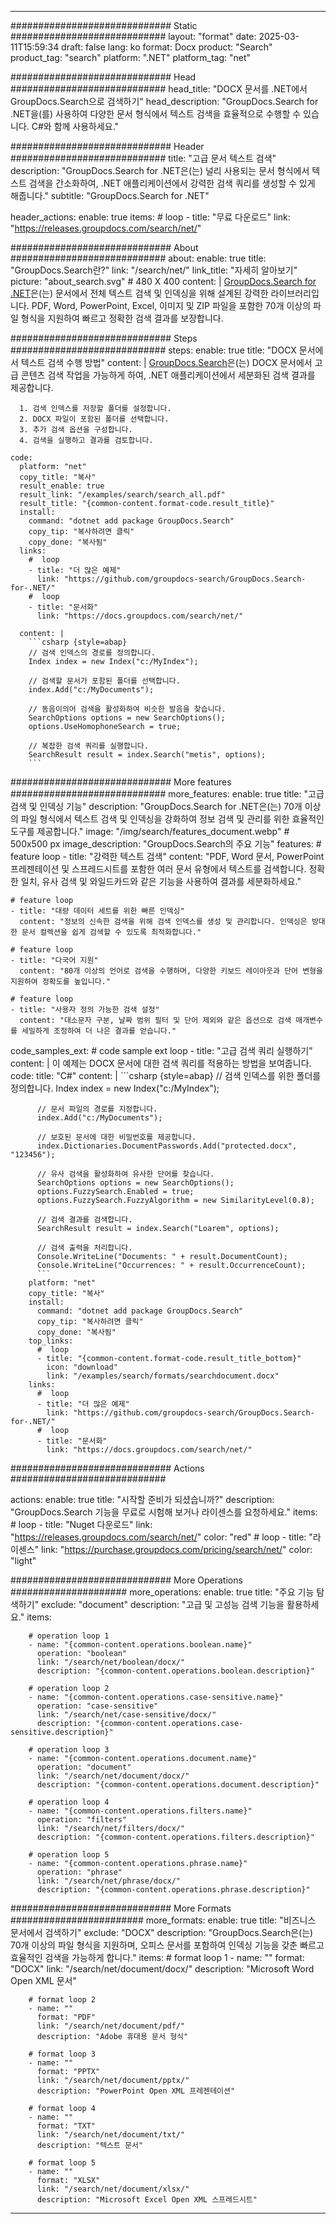 
---
############################# Static ############################
layout: "format"
date:  2025-03-11T15:59:34
draft: false
lang: ko
format: Docx
product: "Search"
product_tag: "search"
platform: ".NET"
platform_tag: "net"

############################# Head ############################
head_title: "DOCX 문서를 .NET에서 GroupDocs.Search으로 검색하기"
head_description: "GroupDocs.Search for .NET을(를) 사용하여 다양한 문서 형식에서 텍스트 검색을 효율적으로 수행할 수 있습니다. C#와 함께 사용하세요."

############################# Header ############################
title: "고급 문서 텍스트 검색" 
description: "GroupDocs.Search for .NET은(는) 널리 사용되는 문서 형식에서 텍스트 검색을 간소화하여, .NET 애플리케이션에서 강력한 검색 쿼리를 생성할 수 있게 해줍니다."
subtitle: "GroupDocs.Search for .NET" 

header_actions:
  enable: true
  items:
    #  loop
    - title: "무료 다운로드"
      link: "https://releases.groupdocs.com/search/net/"
      
############################# About ############################
about:
    enable: true
    title: "GroupDocs.Search란?"
    link: "/search/net/"
    link_title: "자세히 알아보기"
    picture: "about_search.svg" # 480 X 400
    content: |
       [GroupDocs.Search for .NET](/search/net/)은(는) 문서에서 전체 텍스트 검색 및 인덱싱을 위해 설계된 강력한 라이브러리입니다. PDF, Word, PowerPoint, Excel, 이미지 및 ZIP 파일을 포함한 70개 이상의 파일 형식을 지원하여 빠르고 정확한 검색 결과를 보장합니다.

############################# Steps ############################
steps:
    enable: true
    title: "DOCX 문서에서 텍스트 검색 수행 방법"
    content: |
      [GroupDocs.Search](/search/net/)은(는) DOCX 문서에서 고급 콘텐츠 검색 작업을 가능하게 하여, .NET 애플리케이션에서 세분화된 검색 결과를 제공합니다.
      
      1. 검색 인덱스를 저장할 폴더를 설정합니다.
      2. DOCX 파일이 포함된 폴더를 선택합니다.
      3. 추가 검색 옵션을 구성합니다.
      4. 검색을 실행하고 결과를 검토합니다.
   
    code:
      platform: "net"
      copy_title: "복사"
      result_enable: true
      result_link: "/examples/search/search_all.pdf"
      result_title: "{common-content.format-code.result_title}"
      install:
        command: "dotnet add package GroupDocs.Search"
        copy_tip: "복사하려면 클릭"
        copy_done: "복사됨"
      links:
        #  loop
        - title: "더 많은 예제"
          link: "https://github.com/groupdocs-search/GroupDocs.Search-for-.NET/"
        #  loop
        - title: "문서화"
          link: "https://docs.groupdocs.com/search/net/"
          
      content: |
        ```csharp {style=abap}
        // 검색 인덱스의 경로를 정의합니다.
        Index index = new Index("c:/MyIndex");

        // 검색할 문서가 포함된 폴더를 선택합니다.
        index.Add("c:/MyDocuments");

        // 동음이의어 검색을 활성화하여 비슷한 발음을 찾습니다.
        SearchOptions options = new SearchOptions();
        options.UseHomophoneSearch = true;

        // 복잡한 검색 쿼리를 실행합니다.
        SearchResult result = index.Search("metis", options);
        ```            

############################# More features ############################
more_features:
  enable: true
  title: "고급 검색 및 인덱싱 기능"
  description: "GroupDocs.Search for .NET은(는) 70개 이상의 파일 형식에서 텍스트 검색 및 인덱싱을 강화하여 정보 검색 및 관리를 위한 효율적인 도구를 제공합니다."
  image: "/img/search/features_document.webp" # 500x500 px
  image_description: "GroupDocs.Search의 주요 기능"
  features:
    # feature loop
    - title: "강력한 텍스트 검색"
      content: "PDF, Word 문서, PowerPoint 프레젠테이션 및 스프레드시트를 포함한 여러 문서 유형에서 텍스트를 검색합니다. 정확한 일치, 유사 검색 및 와일드카드와 같은 기능을 사용하여 결과를 세분화하세요."

    # feature loop
    - title: "대량 데이터 세트를 위한 빠른 인덱싱"
      content: "정보의 신속한 검색을 위해 검색 인덱스를 생성 및 관리합니다. 인덱싱은 방대한 문서 컬렉션을 쉽게 검색할 수 있도록 최적화합니다."

    # feature loop
    - title: "다국어 지원"
      content: "80개 이상의 언어로 검색을 수행하며, 다양한 키보드 레이아웃과 단어 변형을 지원하여 정확도를 높입니다."

    # feature loop
    - title: "사용자 정의 가능한 검색 설정"
      content: "대소문자 구분, 날짜 범위 필터 및 단어 제외와 같은 옵션으로 검색 매개변수를 세밀하게 조정하여 더 나은 결과를 얻습니다."
      
  code_samples_ext:
    # code sample ext loop
    - title: "고급 검색 쿼리 실행하기"
      content: |
        이 예제는 DOCX 문서에 대한 검색 쿼리를 적용하는 방법을 보여줍니다.
      code:
        title: "C#"
        content: |
          ```csharp {style=abap}
          // 검색 인덱스를 위한 폴더를 정의합니다.
          Index index = new Index("c:/MyIndex");
              
          // 문서 파일의 경로를 지정합니다.
          index.Add("c:/MyDocuments");

          // 보호된 문서에 대한 비밀번호를 제공합니다.
          index.Dictionaries.DocumentPasswords.Add("protected.docx", "123456");

          // 유사 검색을 활성화하여 유사한 단어를 찾습니다.
          SearchOptions options = new SearchOptions();
          options.FuzzySearch.Enabled = true;
          options.FuzzySearch.FuzzyAlgorithm = new SimilarityLevel(0.8);

          // 검색 결과를 검색합니다.
          SearchResult result = index.Search("Loarem", options);
          
          // 검색 출력을 처리합니다.
          Console.WriteLine("Documents: " + result.DocumentCount);
          Console.WriteLine("Occurrences: " + result.OccurrenceCount);
          ```
        platform: "net"
        copy_title: "복사"
        install:
          command: "dotnet add package GroupDocs.Search"
          copy_tip: "복사하려면 클릭"
          copy_done: "복사됨"
        top_links:
          #  loop
          - title: "{common-content.format-code.result_title_bottom}"
            icon: "download"
            link: "/examples/search/formats/searchdocument.docx"
        links:
          #  loop
          - title: "더 많은 예제"
            link: "https://github.com/groupdocs-search/GroupDocs.Search-for-.NET/"
          #  loop
          - title: "문서화"
            link: "https://docs.groupdocs.com/search/net/"
            

            


############################# Actions ############################

actions:
  enable: true
  title: "시작할 준비가 되셨습니까?"
  description: "GroupDocs.Search 기능을 무료로 시험해 보거나 라이센스를 요청하세요."
  items:
    #  loop
    - title: "Nuget 다운로드"
      link: "https://releases.groupdocs.com/search/net/"
      color: "red"
        #  loop
    - title: "라이센스"
      link: "https://purchase.groupdocs.com/pricing/search/net/"
      color: "light"


############################# More Operations #####################
more_operations:
    enable: true
    title: "주요 기능 탐색하기"
    exclude: "document"
    description: "고급 및 고성능 검색 기능을 활용하세요."
    items: 
          
        # operation loop 1
        - name: "{common-content.operations.boolean.name}"
          operation: "boolean"
          link: "/search/net/boolean/docx/"
          description: "{common-content.operations.boolean.description}"

        # operation loop 2
        - name: "{common-content.operations.case-sensitive.name}"
          operation: "case-sensitive"
          link: "/search/net/case-sensitive/docx/"
          description: "{common-content.operations.case-sensitive.description}"

        # operation loop 3
        - name: "{common-content.operations.document.name}"
          operation: "document"
          link: "/search/net/document/docx/"
          description: "{common-content.operations.document.description}"

        # operation loop 4
        - name: "{common-content.operations.filters.name}"
          operation: "filters"
          link: "/search/net/filters/docx/"
          description: "{common-content.operations.filters.description}"

        # operation loop 5
        - name: "{common-content.operations.phrase.name}"
          operation: "phrase"
          link: "/search/net/phrase/docx/"
          description: "{common-content.operations.phrase.description}"
          
        
          
############################# More Formats ########################
more_formats:
    enable: true
    title: "비즈니스 문서에서 검색하기"
    exclude: "DOCX"
    description: "GroupDocs.Search은(는) 70개 이상의 파일 형식을 지원하며, 오피스 문서를 포함하여 인덱싱 기능을 갖춘 빠르고 효율적인 검색을 가능하게 합니다."
    items: 
        # format loop 1
        - name: ""
          format: "DOCX"
          link: "/search/net/document/docx/"
          description: "Microsoft Word Open XML 문서"
          
        # format loop 2
        - name: ""
          format: "PDF"
          link: "/search/net/document/pdf/"
          description: "Adobe 휴대용 문서 형식"
          
        # format loop 3
        - name: ""
          format: "PPTX"
          link: "/search/net/document/pptx/"
          description: "PowerPoint Open XML 프레젠테이션"

        # format loop 4
        - name: ""
          format: "TXT"
          link: "/search/net/document/txt/"
          description: "텍스트 문서"
          
        # format loop 5
        - name: ""
          format: "XLSX"
          link: "/search/net/document/xlsx/"
          description: "Microsoft Excel Open XML 스프레드시트"
  

---